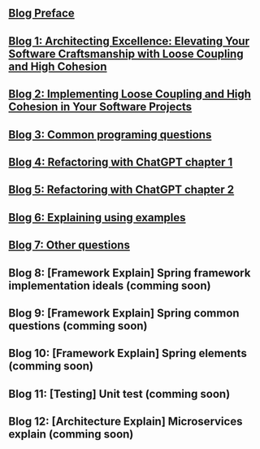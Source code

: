 ## [Blog Preface](./blogs/preface.md)

## [Blog 1: Architecting Excellence: Elevating Your Software Craftsmanship with Loose Coupling and High Cohesion](./blogs/Architecting-Excellence-Elevating-Your-Software-Craftsmanship-with-Loose-Coupling-and-High-Cohesion.md)

## [Blog 2: Implementing Loose Coupling and High Cohesion in Your Software Projects](./blogs/Implementing-Loose-Coupling-and-High-Cohesion-in-Your-Software-Projects.md)

## [Blog 3: Common programing questions](./blogs/common-programing-question.md)

## [Blog 4: Refactoring with ChatGPT chapter 1](./blogs/refactoring-1-fee-calculator.md)

## [Blog 5: Refactoring with ChatGPT chapter 2](./blogs/refactoring-2-fee-calculator.md)

## [Blog 6: Explaining using examples](./blogs/explaining-using-examples.md)

## [Blog 7: Other questions](./blogs/other-questions.md)

## Blog 8: [Framework Explain] Spring framework implementation ideals (comming soon)

## Blog 9: [Framework Explain] Spring common questions (comming soon)

## Blog 10: [Framework Explain] Spring elements (comming soon)

## Blog 11: [Testing] Unit test (comming soon)

## Blog 12: [Architecture Explain] Microservices explain (comming soon)
